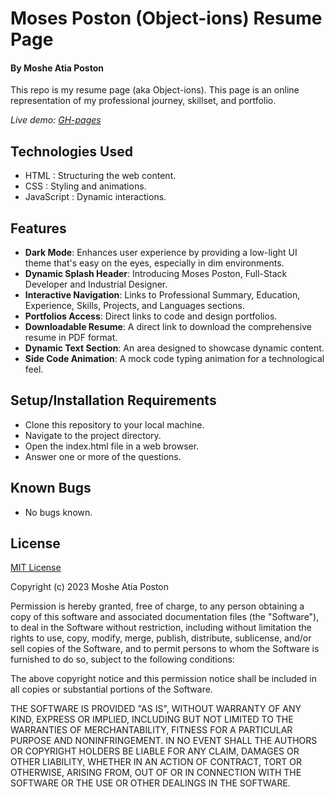 # Moses Poston (Object-ions) Resume Page

#### By **Moshe Atia Poston**

This repo is my resume page (aka Object-ions). This page is an online representation of my professional journey, skillset, and portfolio.

_Live demo: [GH-pages](https://github.com/Object-ions/Splash.git)_

## Technologies Used

- HTML : Structuring the web content.
- CSS : Styling and animations.
- JavaScript : Dynamic interactions.

## Features

- **Dark Mode**: Enhances user experience by providing a low-light UI theme that's easy on the eyes, especially in dim environments.
- **Dynamic Splash Header**: Introducing Moses Poston, Full-Stack Developer and Industrial Designer.
- **Interactive Navigation**: Links to Professional Summary, Education, Experience, Skills, Projects, and Languages sections.
- **Portfolios Access**: Direct links to code and design portfolios.
- **Downloadable Resume**: A direct link to download the comprehensive resume in PDF format.
- **Dynamic Text Section**: An area designed to showcase dynamic content.
- **Side Code Animation**: A mock code typing animation for a technological feel.

## Setup/Installation Requirements

- Clone this repository to your local machine.
- Navigate to the project directory.
- Open the index.html file in a web browser.
- Answer one or more of the questions.

## Known Bugs

- No bugs known.

## License

[MIT License](https://choosealicense.com/licenses/mit/)

Copyright (c) 2023 Moshe Atia Poston

Permission is hereby granted, free of charge, to any person obtaining a copy
of this software and associated documentation files (the "Software"), to deal
in the Software without restriction, including without limitation the rights
to use, copy, modify, merge, publish, distribute, sublicense, and/or sell
copies of the Software, and to permit persons to whom the Software is
furnished to do so, subject to the following conditions:

The above copyright notice and this permission notice shall be included in all
copies or substantial portions of the Software.

THE SOFTWARE IS PROVIDED "AS IS", WITHOUT WARRANTY OF ANY KIND, EXPRESS OR
IMPLIED, INCLUDING BUT NOT LIMITED TO THE WARRANTIES OF MERCHANTABILITY,
FITNESS FOR A PARTICULAR PURPOSE AND NONINFRINGEMENT. IN NO EVENT SHALL THE
AUTHORS OR COPYRIGHT HOLDERS BE LIABLE FOR ANY CLAIM, DAMAGES OR OTHER
LIABILITY, WHETHER IN AN ACTION OF CONTRACT, TORT OR OTHERWISE, ARISING FROM,
OUT OF OR IN CONNECTION WITH THE SOFTWARE OR THE USE OR OTHER DEALINGS IN THE
SOFTWARE.
